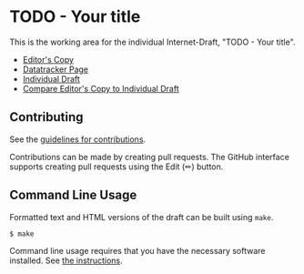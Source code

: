 # TODO - Your title

This is the working area for the individual Internet-Draft, "TODO - Your title".

* [Editor's Copy](https://gwhiteCL.github.io/draft-white-ippm-stamp-ecn/#go.draft-white-ippm-stamp-ecn.html)
* [Datatracker Page](https://datatracker.ietf.org/doc/draft-white-ippm-stamp-ecn)
* [Individual Draft](https://datatracker.ietf.org/doc/html/draft-white-ippm-stamp-ecn)
* [Compare Editor's Copy to Individual Draft](https://gwhiteCL.github.io/draft-white-ippm-stamp-ecn/#go.draft-white-ippm-stamp-ecn.diff)


## Contributing

See the
[guidelines for contributions](https://github.com/gwhiteCL/draft-white-ippm-stamp-ecn/blob/main/CONTRIBUTING.md).

Contributions can be made by creating pull requests.
The GitHub interface supports creating pull requests using the Edit (✏) button.


## Command Line Usage

Formatted text and HTML versions of the draft can be built using `make`.

```sh
$ make
```

Command line usage requires that you have the necessary software installed.  See
[the instructions](https://github.com/martinthomson/i-d-template/blob/main/doc/SETUP.md).


